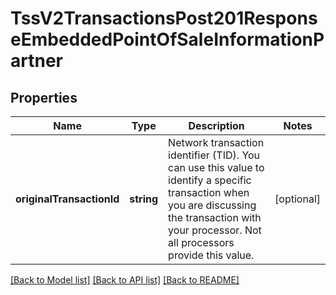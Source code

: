 # TssV2TransactionsPost201ResponseEmbeddedPointOfSaleInformationPartner

## Properties
Name | Type | Description | Notes
------------ | ------------- | ------------- | -------------
**originalTransactionId** | **string** | Network transaction identifier (TID). You can use this value to identify a specific transaction when you are discussing the transaction with your processor. Not all processors provide this  value. | [optional] 

[[Back to Model list]](../README.md#documentation-for-models) [[Back to API list]](../README.md#documentation-for-api-endpoints) [[Back to README]](../README.md)


